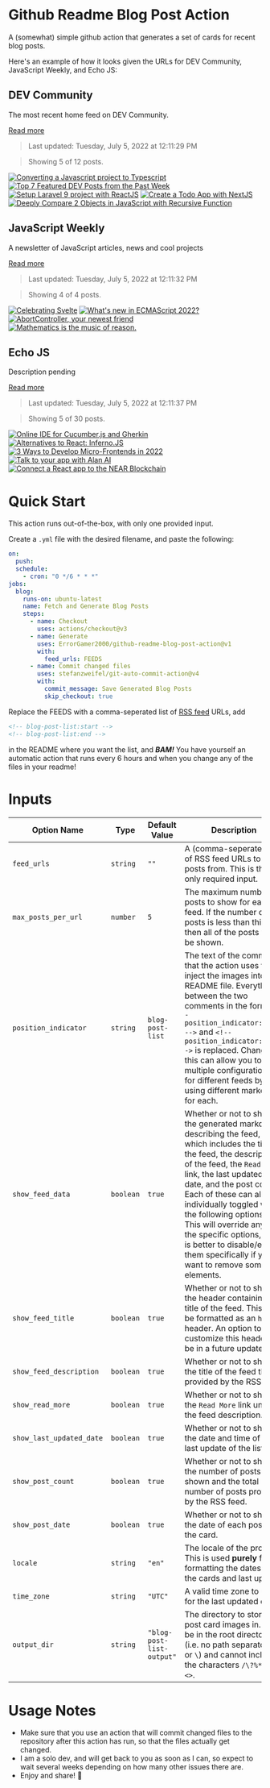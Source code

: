 # Github Readme Blog Post Action

A (somewhat) simple github action that generates a set of cards for recent blog posts.

Here's an example of how it looks given the URLs for DEV Community, JavaScript Weekly, and Echo JS:

<!-- post-list:start -->
## DEV Community

The most recent home feed on DEV Community.

[Read more](https://dev.to)
> Last updated: Tuesday, July 5, 2022 at 12:11:29 PM

> Showing 5 of 12 posts.

[![Converting a Javascript project to Typescript](https://raw.githubusercontent.com/ErrorGamer2000/github-readme-blog-post-action/main/generated_files/DEV_Community/Converting_a_Javascript_project_to_Typescript.svg)](https://dev.to/kai_wenzel/converting-a-javascript-project-to-typescript-2jkh)
[![Top 7 Featured DEV Posts from the Past Week](https://raw.githubusercontent.com/ErrorGamer2000/github-readme-blog-post-action/main/generated_files/DEV_Community/Top_7_Featured_DEV_Posts_from_the_Past_Week.svg)](https://dev.to/devteam/top-7-featured-dev-posts-from-the-past-week-3o6b)
[![Setup Laravel 9 project with ReactJS](https://raw.githubusercontent.com/ErrorGamer2000/github-readme-blog-post-action/main/generated_files/DEV_Community/Setup_Laravel_9_project_with_ReactJS.svg)](https://dev.to/emokores256/integrate-reactjs-into-laravel-9-bl2)
[![Create a Todo App with NextJS](https://raw.githubusercontent.com/ErrorGamer2000/github-readme-blog-post-action/main/generated_files/DEV_Community/Create_a_Todo_App_with_NextJS.svg)](https://dev.to/fabianbandini/create-a-todo-app-with-nextjs-1274)
[![Deeply Compare 2 Objects in JavaScript with Recursive Function](https://raw.githubusercontent.com/ErrorGamer2000/github-readme-blog-post-action/main/generated_files/DEV_Community/Deeply_Compare_2_Objects_in_JavaScript_with_Recursive_Function.svg)](https://dev.to/rasaf_ibrahim/deeply-compare-2-objects-in-javascript-with-recursive-function-50j)


## JavaScript Weekly

A newsletter of JavaScript articles, news and cool projects

[Read more](https://javascriptweekly.com/)
> Last updated: Tuesday, July 5, 2022 at 12:11:32 PM

> Showing 4 of 4 posts.

[![Celebrating Svelte](https://raw.githubusercontent.com/ErrorGamer2000/github-readme-blog-post-action/main/generated_files/JavaScript_Weekly/Celebrating_Svelte.svg)](https://javascriptweekly.com/issues/596)
[![What's new in ECMAScript 2022?](https://raw.githubusercontent.com/ErrorGamer2000/github-readme-blog-post-action/main/generated_files/JavaScript_Weekly/What's_new_in_ECMAScript_2022_.svg)](https://javascriptweekly.com/issues/595)
[![AbortController, your newest friend](https://raw.githubusercontent.com/ErrorGamer2000/github-readme-blog-post-action/main/generated_files/JavaScript_Weekly/AbortController__your_newest_friend.svg)](https://javascriptweekly.com/issues/594)
[![Mathematics is the music of reason.](https://raw.githubusercontent.com/ErrorGamer2000/github-readme-blog-post-action/main/generated_files/JavaScript_Weekly/Mathematics_is_the_music_of_reason..svg)](https://javascriptweekly.com/issues/593)


## Echo JS

Description pending

[Read more](
http://www.echojs.com
)
> Last updated: Tuesday, July 5, 2022 at 12:11:37 PM

> Showing 5 of 30 posts.

[![
Online IDE for Cucumber.js and Gherkin
](https://raw.githubusercontent.com/ErrorGamer2000/github-readme-blog-post-action/main/generated_files/_Echo_JS_/_Online_IDE_for_Cucumber.js_and_Gherkin_.svg)](
https://testjam.io
)
[![Alternatives to React: Inferno.JS](https://raw.githubusercontent.com/ErrorGamer2000/github-readme-blog-post-action/main/generated_files/_Echo_JS_/Alternatives_to_React__Inferno.JS.svg)](https://blog.openreplay.com/alternatives-to-react-inferno-js)
[![3 Ways to Develop Micro-Frontends in 2022](https://raw.githubusercontent.com/ErrorGamer2000/github-readme-blog-post-action/main/generated_files/_Echo_JS_/3_Ways_to_Develop_Micro-Frontends_in_2022.svg)](https://javascript.plainenglish.io/3-ways-to-develop-micro-frontends-in-2022-e29984158b6d)
[![Talk to your app with Alan AI](https://raw.githubusercontent.com/ErrorGamer2000/github-readme-blog-post-action/main/generated_files/_Echo_JS_/Talk_to_your_app_with_Alan_AI.svg)](https://blog.openreplay.com/talk-to-your-app-with-alan-ai)
[![Connect a React app to the NEAR Blockchain](https://raw.githubusercontent.com/ErrorGamer2000/github-readme-blog-post-action/main/generated_files/_Echo_JS_/Connect_a_React_app_to_the_NEAR_Blockchain.svg)](https://blog.openreplay.com/connect-a-react-app-to-the-near-blockchain)


<!-- post-list:end -->

# Quick Start

This action runs out-of-the-box, with only one provided input.

Create a `.yml` file with the desired filename, and paste the following:

```yml
on:
  push:
  schedule:
    - cron: "0 */6 * * *"
jobs:
  blog:
    runs-on: ubuntu-latest
    name: Fetch and Generate Blog Posts
    steps:
      - name: Checkout
        uses: actions/checkout@v3
      - name: Generate
        uses: ErrorGamer2000/github-readme-blog-post-action@v1
        with:
          feed_urls: FEEDS
      - name: Commit changed files
        uses: stefanzweifel/git-auto-commit-action@v4
        with:
          commit_message: Save Generated Blog Posts
          skip_checkout: true
```

Replace the FEEDS with a comma-seperated list of [RSS feed](https://rss.com/blog/how-do-rss-feeds-work/) URLs, add

```md
<!-- blog-post-list:start -->
<!-- blog-post-list:end -->
```

in the README where you want the list, and **_BAM!_** You have yourself an automatic action that runs every 6 hours and when you change any of the files in your readme!

# Inputs

<table>
  <thead>
    <tr>
      <th>Option Name</th>
      <th>Type</th>
      <th>Default Value</th>
      <th>Description</th>
    </tr>
  </thead>
  <tbody>
    <tr>
      <td><code>feed_urls</code></td>
      <td><code>string</code></td>
      <td><code>""</code></td>
      <td>A (comma-seperated) list of RSS feed URLs to load posts from. This is the only required input.</td>
    </tr>
    <tr>
      <td><code>max_posts_per_url</code></td>
      <td><code>number</code></td>
      <td><code>5</code></td>
      <td>The maximum number of posts to show for each feed. If the number of posts is less than this, then all of the posts will be shown.</td>
    </tr>
    <tr>
      <td><code>position_indicator</code></td>
      <td><code>string</code></td>
      <td><code>blog-post-list</code></td>
      <td>The text of the comments that the action uses to inject the images into the README file. Everything between the two comments in the form <code>&lt;!-- position_indicator:start --&gt;</code> and <code>&lt;!-- position_indicator:end --&gt;</code> is replaced. Changing this can allow you to use multiple configurations for different feeds by using different markers for each.</td>
    </tr>
    <tr>
      <td><code>show_feed_data</code></td>
      <td><code>boolean</code></td>
      <td><code>true</code></td>
      <td>Whether or not to show the generated markdown describing the feed, which includes the title of the feed, the description of the feed, the <code>Read More</code> link, the last updated date, and the post count. Each of these can also be individually toggled with the following options. This will override any of the specific options, so it is better to disable/enable them specifically if you want to remove some elements.</td>
    </tr>
    <tr>
      <td><code>show_feed_title</code></td>
      <td><code>boolean</code></td>
      <td><code>true</code></td>
      <td>Whether or not to show the header containing the title of the feed. This will be formatted as an <code>h2</code> header. An option to customize this header will be in a future update.</td>
    </tr>
    <tr>
      <td><code>show_feed_description</code></td>
      <td><code>boolean</code></td>
      <td><code>true</code></td>
      <td>Whether or not to show the title of the feed that is provided by the RSS feed.</td>
    </tr>
    <tr>
      <td><code>show_read_more</code></td>
      <td><code>boolean</code></td>
      <td><code>true</code></td>
      <td>Whether or not to show the <code>Read More</code> link under the feed description.</td>
    </tr>
    <tr>
      <td><code>show_last_updated_date</code></td>
      <td><code>boolean</code></td>
      <td><code>true</code></td>
      <td>Whether or not to show the date and time of the last update of the list.</td>
    </tr>
    <tr>
      <td><code>show_post_count</code></td>
      <td><code>boolean</code></td>
      <td><code>true</code></td>
      <td>Whether or not to show the number of posts shown and the total number of posts provided by the RSS feed.</td>
    </tr>
    <tr>
      <td><code>show_post_date</code></td>
      <td><code>boolean</code></td>
      <td><code>true</code></td>
      <td>Whether or not to show the date of each post on the card.</td>
    </tr>
    <tr>
      <td><code>locale</code></td>
      <td><code>string</code></td>
      <td><code>"en"</code></td>
      <td>The locale of the project. This is used <strong>purely</strong> for formatting the dates of the cards and last update.</td>
    </tr>
    <tr>
      <td><code>time_zone</code></td>
      <td><code>string</code></td>
      <td><code>"UTC"</code></td>
      <td>A valid time zone to use for the last updated date.</td>
    </tr>
    <tr>
      <td><code>output_dir</code></td>
      <td><code>string</code></td>
      <td><code>"blog-post-list-output"</code></td>
      <td>The directory to store the post card images in. Must be in the root directory (i.e. no path separators <code>/</code> or <code>\</code>) and cannot include the characters <code>/\?%*:|"&lt;&gt;</code>.</td>
    </tr>
<!--
    <tr>
      <td><code></code></td>
      <td><cde></cde></td>
      <td><code></code></td>
      <td></td>
    </tr>
-->
  </tbody>
</table>

# Usage Notes

- Make sure that you use an action that will commit changed files to the repository after this action has run, so that the files actually get changed.
- I am a solo dev, and will get back to you as soon as I can, so expect to wait several weeks depending on how many other issues there are.
- Enjoy and share! 🤗
